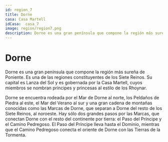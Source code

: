 ```yaml
---
id: region_7
title: Dorne
casa: Casa Martell
idCasa:  casa_7
image: region/region7.png
description: Dorne es una gran península que compone la región más sureña de Poniente. Es una de las regiones constituyentes de los Siete Reinos. Su capital...
---
```


#  Dorne

Dorne es una gran península que compone la región más sureña de Poniente. Es una de las regiones constituyentes de los Siete Reinos. Su capital es Lanza del Sol y es gobernada por la Casa Martell, cuyos miembros se nombran príncipes y princesas al estilo de los Rhoynar.

Dorne se encuentra rodeada por el Mar de Dorne al norte, los Peldaños de Piedra al este, el Mar del Verano al sur y una gran cadena de montañas conocidas como las Marcas de Dorne, que separan a Dorne del resto de los Siete Reinos, al noroeste. Hay sólo dos grandes pasos por las Marcas, que conectan Dorne con el resto del continente por tierra: el Paso del Príncipe y el Camino Pedregoso. El Paso del Príncipe lleva hasta el Dominio, mientras que el Camino Pedregoso conecta el oriente de Dorne con las Tierras de la Tormenta.